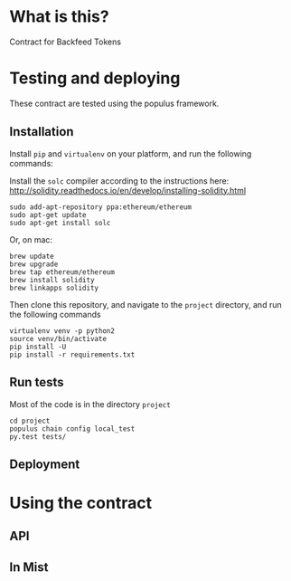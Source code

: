 
# What is this?

Contract for Backfeed Tokens

# Testing and deploying

These contract are tested using the populus framework.

## Installation

Install `pip` and `virtualenv` on your platform, and run the following commands:

Install the `solc` compiler according to the instructions here: http://solidity.readthedocs.io/en/develop/installing-solidity.html 

    sudo add-apt-repository ppa:ethereum/ethereum
    sudo apt-get update
    sudo apt-get install solc

Or, on mac:

    brew update
    brew upgrade
    brew tap ethereum/ethereum
    brew install solidity
    brew linkapps solidity

Then clone this repository, and navigate to the `project` directory, and run the following commands

    virtualenv venv -p python2
    source venv/bin/activate
    pip install -U 
    pip install -r requirements.txt


## Run tests

Most of the code is in the directory `project`
 
    cd project
    populus chain config local_test
    py.test tests/

## Deployment



# Using the contract

## API


## In Mist